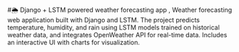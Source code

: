 #🌦️ Django + LSTM powered weather forecasting app , 
Weather forecasting web application built with Django and LSTM.   The project predicts temperature, humidity, and rain using LSTM models trained on historical weather data,   and integrates OpenWeather API for real-time data.   Includes an interactive UI with charts for visualization.
